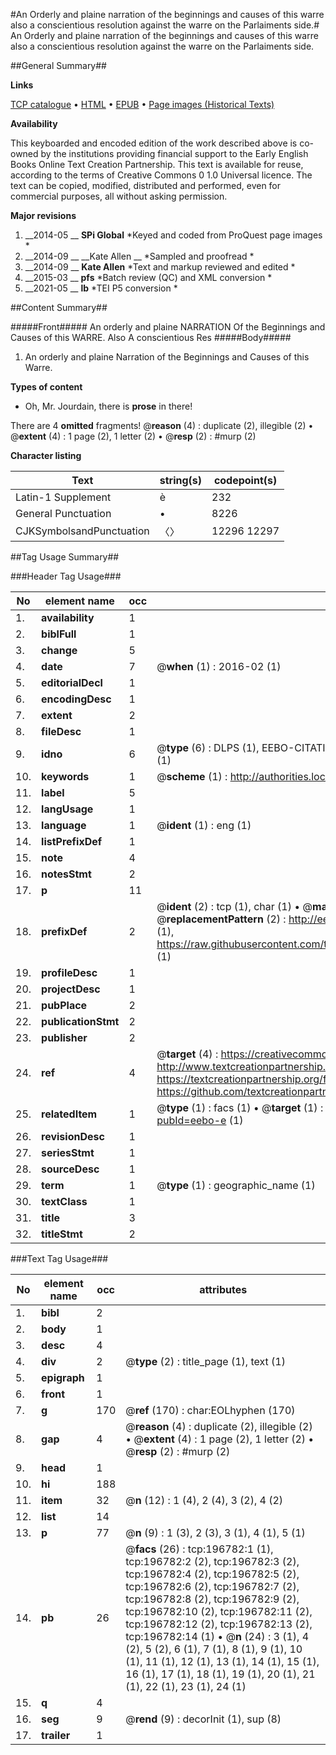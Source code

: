 #An Orderly and plaine narration of the beginnings and causes of this warre also a conscientious resolution against the warre on the Parlaiments side.#
An Orderly and plaine narration of the beginnings and causes of this warre also a conscientious resolution against the warre on the Parlaiments side.

##General Summary##

**Links**

[TCP catalogue](http://www.ota.ox.ac.uk/tcp/)  • 
[HTML](http://tei.it.ox.ac.uk/tcp/Texts-HTML/free/B27/B27639.html)  • 
[EPUB](http://tei.it.ox.ac.uk/tcp/Texts-EPUB/free/B27/B27639.epub) • 
[Page images (Historical Texts)](https://historicaltexts.jisc.ac.uk/eebo-12095034e)

**Availability**

This keyboarded and encoded edition of the work described above is co-owned by the
    institutions providing financial support to the Early English Books Online Text Creation
    Partnership. This text is available for reuse, according to the terms of  Creative Commons 0 1.0 Universal
    licence. The text can be copied, modified, distributed and performed, even for commercial
    purposes, all without asking permission.

**Major revisions**

1. __2014-05 __ __SPi Global__ *Keyed and coded from ProQuest page images *
1. __2014-09 __ __Kate Allen __ *Sampled and proofread *
1. __2014-09 __ __Kate Allen__ *Text and markup reviewed and edited *
1. __2015-03 __ __pfs__ *Batch review (QC) and XML conversion *
1. __2021-05 __ __lb__ *TEI P5 conversion *

##Content Summary##

#####Front#####
An orderly and plaine NARRATION Of the Beginnings and Causes of this WARRE. Also A conscientious Res
#####Body#####

1. An orderly and plaine Narration of the Beginnings and Causes of this Warre.

**Types of content**

  * Oh, Mr. Jourdain, there is **prose** in there!

There are 4 **omitted** fragments! 
 @__reason__ (4) : duplicate (2), illegible (2)  •  @__extent__ (4) : 1 page (2), 1 letter (2)  •  @__resp__ (2) : #murp (2)

**Character listing**


|Text|string(s)|codepoint(s)|
|---|---|---|
|Latin-1 Supplement|è|232|
|General Punctuation|•|8226|
|CJKSymbolsandPunctuation|〈〉|12296 12297|

##Tag Usage Summary##

###Header Tag Usage###

|No|element name|occ|attributes|
|---|---|---|---|
|1.|__availability__|1||
|2.|__biblFull__|1||
|3.|__change__|5||
|4.|__date__|7| @__when__ (1) : 2016-02 (1)|
|5.|__editorialDecl__|1||
|6.|__encodingDesc__|1||
|7.|__extent__|2||
|8.|__fileDesc__|1||
|9.|__idno__|6| @__type__ (6) : DLPS (1), EEBO-CITATION (1), VID (1), EEBO-PROQUEST (1), STC (1), OCLC (1)|
|10.|__keywords__|1| @__scheme__ (1) : http://authorities.loc.gov/ (1)|
|11.|__label__|5||
|12.|__langUsage__|1||
|13.|__language__|1| @__ident__ (1) : eng (1)|
|14.|__listPrefixDef__|1||
|15.|__note__|4||
|16.|__notesStmt__|2||
|17.|__p__|11||
|18.|__prefixDef__|2| @__ident__ (2) : tcp (1), char (1)  •  @__matchPattern__ (2) : ([0-9\-]+):([0-9IVX]+) (1), (.+) (1)  •  @__replacementPattern__ (2) : http://eebo.chadwyck.com/downloadtiff?vid=$1&page=$2 (1), https://raw.githubusercontent.com/textcreationpartnership/Texts/master/tcpchars.xml#$1 (1)|
|19.|__profileDesc__|1||
|20.|__projectDesc__|1||
|21.|__pubPlace__|2||
|22.|__publicationStmt__|2||
|23.|__publisher__|2||
|24.|__ref__|4| @__target__ (4) : https://creativecommons.org/publicdomain/zero/1.0/ (1), http://www.textcreationpartnership.org/docs/. (1), https://textcreationpartnership.org/faq/#faq05 (1), https://github.com/textcreationpartnership (1)|
|25.|__relatedItem__|1| @__type__ (1) : facs (1)  •  @__target__ (1) : https://data.historicaltexts.jisc.ac.uk/view?pubId=eebo-e (1)|
|26.|__revisionDesc__|1||
|27.|__seriesStmt__|1||
|28.|__sourceDesc__|1||
|29.|__term__|1| @__type__ (1) : geographic_name (1)|
|30.|__textClass__|1||
|31.|__title__|3||
|32.|__titleStmt__|2||


###Text Tag Usage###

|No|element name|occ|attributes|
|---|---|---|---|
|1.|__bibl__|2||
|2.|__body__|1||
|3.|__desc__|4||
|4.|__div__|2| @__type__ (2) : title_page (1), text (1)|
|5.|__epigraph__|1||
|6.|__front__|1||
|7.|__g__|170| @__ref__ (170) : char:EOLhyphen (170)|
|8.|__gap__|4| @__reason__ (4) : duplicate (2), illegible (2)  •  @__extent__ (4) : 1 page (2), 1 letter (2)  •  @__resp__ (2) : #murp (2)|
|9.|__head__|1||
|10.|__hi__|188||
|11.|__item__|32| @__n__ (12) : 1 (4), 2 (4), 3 (2), 4 (2)|
|12.|__list__|14||
|13.|__p__|77| @__n__ (9) : 1 (3), 2 (3), 3 (1), 4 (1), 5 (1)|
|14.|__pb__|26| @__facs__ (26) : tcp:196782:1 (1), tcp:196782:2 (2), tcp:196782:3 (2), tcp:196782:4 (2), tcp:196782:5 (2), tcp:196782:6 (2), tcp:196782:7 (2), tcp:196782:8 (2), tcp:196782:9 (2), tcp:196782:10 (2), tcp:196782:11 (2), tcp:196782:12 (2), tcp:196782:13 (2), tcp:196782:14 (1)  •  @__n__ (24) : 3 (1), 4 (2), 5 (2), 6 (1), 7 (1), 8 (1), 9 (1), 10 (1), 11 (1), 12 (1), 13 (1), 14 (1), 15 (1), 16 (1), 17 (1), 18 (1), 19 (1), 20 (1), 21 (1), 22 (1), 23 (1), 24 (1)|
|15.|__q__|4||
|16.|__seg__|9| @__rend__ (9) : decorInit (1), sup (8)|
|17.|__trailer__|1||

